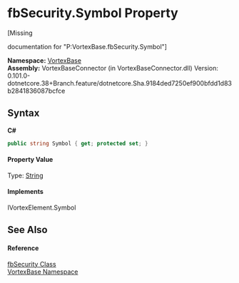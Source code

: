 # fbSecurity.Symbol Property 
 

\[Missing <summary> documentation for "P:VortexBase.fbSecurity.Symbol"\]

**Namespace:**&nbsp;<a href="N_VortexBase.md">VortexBase</a><br />**Assembly:**&nbsp;VortexBaseConnector (in VortexBaseConnector.dll) Version: 0.101.0-dotnetcore.38+Branch.feature/dotnetcore.Sha.9184ded7250ef900bfdd1d83b2841836087bcfce

## Syntax

**C#**<br />
``` C#
public string Symbol { get; protected set; }
```


#### Property Value
Type: <a href="https://docs.microsoft.com/dotnet/api/system.string" target="_blank">String</a>

#### Implements
IVortexElement.Symbol<br />

## See Also


#### Reference
<a href="T_VortexBase_fbSecurity.md">fbSecurity Class</a><br /><a href="N_VortexBase.md">VortexBase Namespace</a><br />